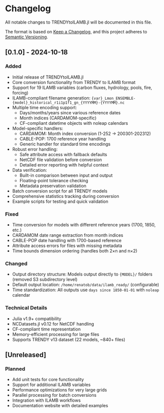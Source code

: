 # Changelog

All notable changes to TRENDYtoILAMB.jl will be documented in this file.

The format is based on [Keep a Changelog](https://keepachangelog.com/en/1.0.0/),
and this project adheres to [Semantic Versioning](https://semver.org/spec/v2.0.0.html).

## [0.1.0] - 2024-10-18

### Added
- Initial release of TRENDYtoILAMB.jl
- Core conversion functionality from TRENDY to ILAMB format
- Support for 19 ILAMB variables (carbon fluxes, hydrology, pools, fire, forcing)
- ILAMB-compliant filename generation: `{var}_Lmon_ENSEMBLE-{model}_historical_r1i1p1f1_gn_{YYYYMM}-{YYYYMM}.nc`
- Multiple time encoding support:
  - Days/months/years since various reference dates
  - Month indices (CARDAMOM-specific)
  - CF-compliant datetime objects with noleap calendars
- Model-specific handlers:
  - CARDAMOM: Month index conversion (1-252 → 200301-202312)
  - CABLE-POP: 1700 reference year handling
  - Generic handler for standard time encodings
- Robust error handling:
  - Safe attribute access with fallback defaults
  - NetCDF file validation before conversion
  - Detailed error reporting with helpful context
- Data verification:
  - Built-in comparison between input and output
  - Floating-point tolerance checking
  - Metadata preservation validation
- Batch conversion script for all TRENDY models
- Comprehensive statistics tracking during conversion
- Example scripts for testing and quick validation

### Fixed
- Time conversion for models with different reference years (1700, 1850, etc.)
- CARDAMOM date range extraction from month indices
- CABLE-POP date handling with 1700-based reference
- Attribute access errors for files with missing metadata
- Time bounds dimension ordering (handles both 2×n and n×2)

### Changed
- Output directory structure: Models output directly to `{MODEL}/` folders (removed S3 subdirectory level)
- Default output location: `/home/renatob/data/ilamb_ready/` (configurable)
- Time standardization: All outputs use `days since 1850-01-01` with `noleap` calendar

### Technical Details
- Julia v1.9+ compatibility
- NCDatasets.jl v0.12 for NetCDF handling
- CF-compliant time representation
- Memory-efficient processing for large files
- Supports TRENDY v13 dataset (22 models, ~840+ files)

## [Unreleased]

### Planned
- Add unit tests for core functionality
- Support for additional ILAMB variables
- Performance optimizations for very large grids
- Parallel processing for batch conversions
- Integration with ILAMB workflows
- Documentation website with detailed examples
